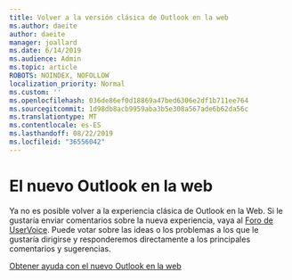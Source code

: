 ```yaml
---
title: Volver a la versión clásica de Outlook en la web
ms.author: daeite
author: daeite
manager: joallard
ms.date: 6/14/2019
ms.audience: Admin
ms.topic: article
ROBOTS: NOINDEX, NOFOLLOW
localization_priority: Normal
ms.custom: ''
ms.openlocfilehash: 036de86ef0d18869a47bed6306e2df1b711ee764
ms.sourcegitcommit: 1d98db8acb9959aba3b5e308a567ade6b62da56c
ms.translationtype: MT
ms.contentlocale: es-ES
ms.lasthandoff: 08/22/2019
ms.locfileid: "36556042"
---
```

# <a name="the-new-outlook-on-the-web"></a>El nuevo Outlook en la web

Ya no es posible volver a la experiencia clásica de Outlook en la Web. Si le gustaría enviar comentarios sobre la nueva experiencia, vaya al [Foro de UserVoice](https://outlook.uservoice.com/forums/313228--outlook-on-the-web-office-365). Puede votar sobre las ideas o los problemas a los que le gustaría dirigirse y responderemos directamente a los principales comentarios y sugerencias.

[Obtener ayuda con el nuevo Outlook en la web](https://support.office.com/article/017014cd-2ad0-41ab-8473-6bd8c349d4f8)